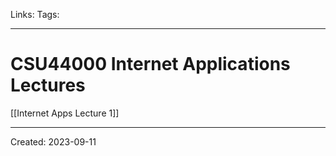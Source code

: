 Links: 
Tags:
___
# CSU44000 Internet Applications Lectures
[[Internet Apps Lecture 1]]
___
Created: 2023-09-11

